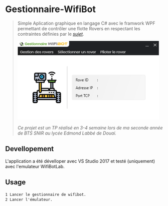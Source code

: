 # Gestionnaire-WifiBot
> Simple Aplication graphique en langage C# avec le framwork WPF permettant de contrôler une flotte Rovers en respectant les contraintes définies par le [_sujet_](./Sujet/WIFIBOT_part4.pdf).
>
>![Example screenshot](./Capture.PNG)
>
> _Ce projet est un TP réalisé en 3-4 semaine lors de ma seconde année de BTS SNIR au lycée Edmond Labbé de Douai._

## Devellopement
L'application a été dévelloper avec VS Studio 2017 et testé (uniquement) avec l'emulateur WifiBotLab.

## Usage
```
1 Lancer le gestionnaire de wifibot. 
2 Lancer l'émulateur.
```
